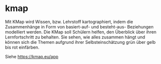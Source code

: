 # kmap
Mit KMap wird Wissen, bzw. Lehrstoff kartographiert, indem die Zusammenhänge in Form von basiert-auf- und besteht-aus- Beziehungen modelliert werden. Die KMap soll Schülern helfen, den Überblick über ihren Lernfortschritt zu behalten. Sie sehen, wie alles zusammen hängt und können sich die Themen aufgrund ihrer Selbsteinschätzung grün über gelb bis rot einfärben.

Siehe https://kmap.eu/app
